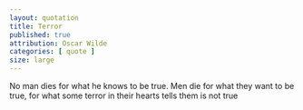 ```yaml
---
layout: quotation
title: Terror
published: true 
attribution: Oscar Wilde
categories: [ quote ]
size: large
---
```


No man dies for what he knows to be true. Men die for 
what they want to be true, for what some terror in their 
hearts tells them is not true
